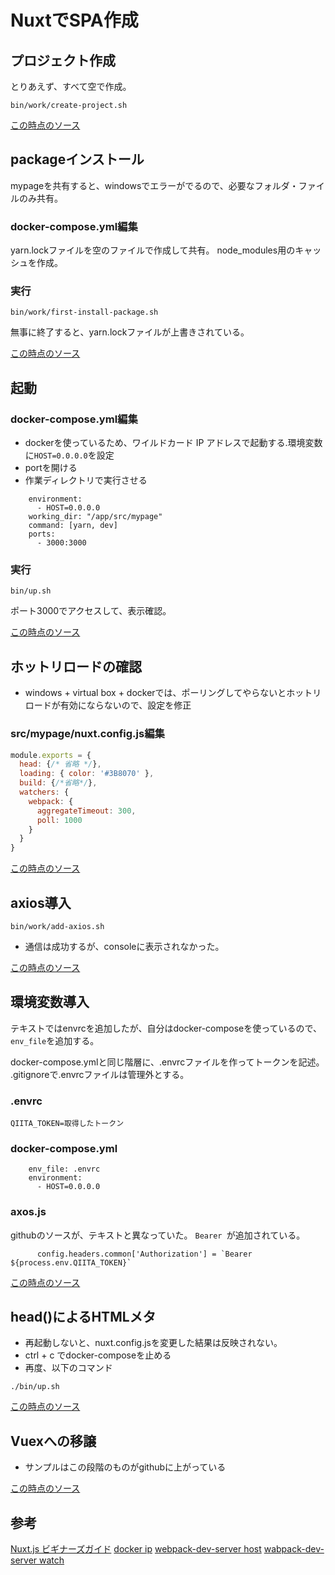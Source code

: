 # NuxtでSPA作成

## プロジェクト作成

とりあえず、すべて空で作成。

```
bin/work/create-project.sh
```

[この時点のソース](https://github.com/hibohiboo/wasureta/tree/f002b395f9ee592fd8298afe0b0859592b3f5418/spa)

## packageインストール

mypageを共有すると、windowsでエラーがでるので、必要なフォルダ・ファイルのみ共有。

### docker-compose.yml編集
yarn.lockファイルを空のファイルで作成して共有。
node_modules用のキャッシュを作成。

### 実行

```
bin/work/first-install-package.sh
```

無事に終了すると、yarn.lockファイルが上書きされている。

[この時点のソース](https://github.com/hibohiboo/wasureta/tree/fd5f815a48e4415a6d5a508a7af26867b4b09eaa/spa)

## 起動

### docker-compose.yml編集

* dockerを使っているため、ワイルドカード IP アドレスで起動する.環境変数に`HOST=0.0.0.0`を設定
* portを開ける
* 作業ディレクトリで実行させる

```
    environment:
      - HOST=0.0.0.0
    working_dir: "/app/src/mypage"
    command: [yarn, dev]
    ports:
      - 3000:3000
```

### 実行

```
bin/up.sh
```

ポート3000でアクセスして、表示確認。

[この時点のソース](https://github.com/hibohiboo/wasureta/tree/414e354f1c23489dc66b5a81f4524cc2d89ef713/spa)

## ホットリロードの確認

* windows + virtual box + dockerでは、ポーリングしてやらないとホットリロードが有効にならないので、設定を修正

### src/mypage/nuxt.config.js編集

```js
module.exports = {
  head: {/* 省略 */},
  loading: { color: '#3B8070' },
  build: {/*省略*/},
  watchers: {
    webpack: {
      aggregateTimeout: 300,
      poll: 1000
    }
  }
}
```

[この時点のソース](https://github.com/hibohiboo/wasureta/tree/bca6c48747ced157e61e0d5e90a6421a7e2a6365/spa)

## axios導入

```
bin/work/add-axios.sh
```

* 通信は成功するが、consoleに表示されなかった。

[この時点のソース](https://github.com/hibohiboo/wasureta/tree/ff1182404565a8ec83bf61e2760e26b3e034c086/spa)

## 環境変数導入

テキストではenvrcを追加したが、自分はdocker-composeを使っているので、`env_file`を追加する。

docker-compose.ymlと同じ階層に、.envrcファイルを作ってトークンを記述。
.gitignoreで.envrcファイルは管理外とする。

### .envrc

```
QIITA_TOKEN=取得したトークン
```

### docker-compose.yml
```
    env_file: .envrc
    environment:
      - HOST=0.0.0.0
```

### axos.js

githubのソースが、テキストと異なっていた。 `Bearer `が追加されている。

```
      config.headers.common['Authorization'] = `Bearer ${process.env.QIITA_TOKEN}`
```

[この時点のソース](https://github.com/hibohiboo/wasureta/tree/7412652e9d83a012187430517dee52e59fc9b368/spa)

## head()によるHTMLメタ

* 再起動しないと、nuxt.config.jsを変更した結果は反映されない。
* ctrl + c でdocker-composeを止める
* 再度、以下のコマンド

```
./bin/up.sh
```

[この時点のソース](https://github.com/hibohiboo/wasureta/tree/2fe3036a8ffc04d5b5a17ae8872a7ca43787be5f/spa)


## Vuexへの移譲

* サンプルはこの段階のものがgithubに上がっている

[この時点のソース](https://github.com/hibohiboo/wasureta/tree/2764ab309b031bf1778b2d8cf76aa796413b0305/spa)



## 参考

[Nuxt.js ビギナーズガイド][*0]
[docker ip][*1]
[webpack-dev-server host][*2]
[wabpack-dev-server watch][*3]

[*0]:https://nuxt-beginners-guide.elevenback.jp/examples/
[*1]:http://docs.docker.jp/v1.11/engine/userguide/networking/default_network/binding.html
[*2]:https://github.com/vuejs/vue-cli/issues/144
[*3]:https://ja.nuxtjs.org/api/configuration-watchers/


